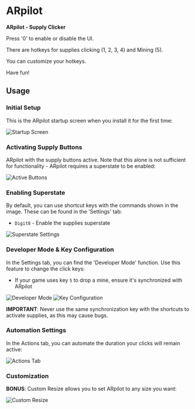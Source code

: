 # ARpilot

**ARpilot - Supply Clicker**

Press '0' to enable or disable the UI.

There are hotkeys for supplies clicking (1, 2, 3, 4) and Mining (5).

You can customize your hotkeys.

Have fun!

## Usage

### Initial Setup

This is the ARpilot startup screen when you install it for the first time:

![Startup Screen](https://i.imgur.com/h0s2Sto.png)

### Activating Supply Buttons

ARpilot with the supply buttons active. Note that this alone is not sufficient for functionality - ARpilot requires a superstate to be enabled:

![Active Buttons](https://i.imgur.com/O9Q7VLx.png)

### Enabling Superstate

By default, you can use shortcut keys with the commands shown in the image. These can be found in the 'Settings' tab:

- `Digit8` - Enable the supplies superstate

![Superstate Settings](https://i.imgur.com/CNc6gUG.png)

### Developer Mode & Key Configuration

In the Settings tab, you can find the 'Developer Mode' function. Use this feature to change the click keys:

- If your game uses key `5` to drop a mine, ensure it's synchronized with ARpilot

![Developer Mode](https://i.imgur.com/dvYwkpc.png)
![Key Configuration](https://i.imgur.com/ab3WLwL.png)

**IMPORTANT**: Never use the same synchronization key with the shortcuts to activate supplies, as this may cause bugs.

### Automation Settings

In the Actions tab, you can automate the duration your clicks will remain active:

![Actions Tab](https://i.imgur.com/bGOumzD.png)

### Customization

**BONUS**: Custom Resize allows you to set ARpilot to any size you want:

![Custom Resize](https://i.imgur.com/rj1wLek.png)
